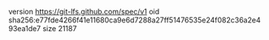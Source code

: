 version https://git-lfs.github.com/spec/v1
oid sha256:e77fde4266f41e11680ca9e6d7288a27ff51476535e24f082c36a2e493ea1de7
size 21187
